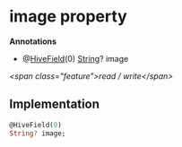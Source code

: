 


# image property







**Annotations**

- @[HiveField](https:pub.dev/documentation/hive/2.2.3/hive/HiveField-class.html)(0)
[String](https:api.flutter.dev/flutter/dart-core/String-class.html)? image
  
_\<span class="feature"\>read / write\</span\>_






## Implementation

```dart
@HiveField(0)
String? image;
```







